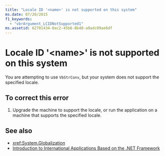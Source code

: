 ```yaml
---
title: "Locale ID '<name>' is not supported on this system"
ms.date: 07/20/2015
f1_keywords: 
  - "vbrArgument_LCIDNotSupported1"
ms.assetid: 62701434-0ac2-45b8-8b40-a9adc09ae6df
---
```

# Locale ID '\<name>' is not supported on this system
You are attempting to use `VbStrConv`, but your system does not support the specified locale.  
  
## To correct this error  
  
1.  Upgrade the machine to support the locale, or run the application on a machine that supports the specified locale.  
  
## See also
- <xref:System.Globalization>
- [Introduction to International Applications Based on the .NET Framework](/visualstudio/ide/introduction-to-international-applications-based-on-the-dotnet-framework)
